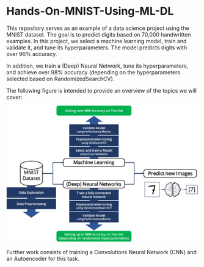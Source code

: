 # Hands-On-MNIST-Using-ML-DL

This repository serves as an example of a data science project using the MNIST dataset. The goal is to predict digits based on 70,000 handwritten examples. In this project, we select a machine learning model, train and validate it, and tune its hyperparameters. The model predicts digits with over 96% accuracy.

In addition, we train a (Deep) Neural Network, tune its hyperparameters, and achieve over 98% accuracy (depending on the hyperparameters selected based on RandomizedSearchCV).

The following figure is intended to provide an overview of the topics we will cover:

![Project Overview](images/project_overview.png)

Further work consists of training a Convolutions Neural Network (CNN) and an Autoencoder for this task.
